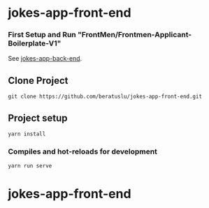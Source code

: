# jokes-app-front-end

### First Setup and Run "FrontMen/Frontmen-Applicant-Boilerplate-V1"

See [jokes-app-back-end](https://github.com/beratuslu/jokes-app-back-end).

## Clone Project

```
git clone https://github.com/beratuslu/jokes-app-front-end.git
```

## Project setup

```
yarn install
```

### Compiles and hot-reloads for development

```
yarn run serve
```

# jokes-app-front-end
